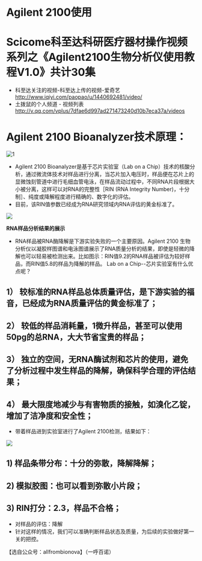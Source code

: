 # Agilent 2100使用
# Scicome科至达科研医疗器材操作视频系列之《Agilent2100生物分析仪使用教程V1.0》共计30集
- 科至达关注的视频-科至达上传的视频-爱奇艺
http://www.iqiyi.com/paopao/u/1440692481/video/
- 土拨鼠的个人频道 - 视频列表
http://v.qq.com/vplus/7dfae6d997ad271473240d10b7eca37a/videos
# Agilent 2100 Bioanalyzer技术原理：

![1](http://mmbiz.qpic.cn/mmbiz_png/d4n6H8VhWUOQysEUBhic3eMs0pHHMYrjTv9TibN6rib5k5ibE9YmAcFa6uFlNiarnjLo4rHr9aQvtjgBnznHvPrJ3zg/640?wx_fmt=png&wxfrom=5&wx_lazy=1)

- Agilent 2100 Bioanalyzer是基于芯片实验室（Lab on a Chip）技术的核酸分析，通过微流体技术对样品进行分离，当芯片加入电压时，样品便在芯片上的显微蚀刻管道中进行毛细血管电泳，在样品流动过程中，不同RNA片段根据大小被分离，这样可以对RNA的完整性［RIN (RNA Integrity Number)，十分制］、纯度或降解程度进行精确的、数字化的评估。
- 目前，该RIN值参数已经成为RNA研究领域内RNA评估的黄金标准了。

![](http://mmbiz.qpic.cn/mmbiz_png/d4n6H8VhWUOQysEUBhic3eMs0pHHMYrjTTsibuHnmicJOOVQicEDtnicq7ticjOxEe3ic3KLXISu6PtU60iciciam7pX5tXA/640?wx_fmt=png&wxfrom=5&wx_lazy=1)

**RNA样品分析结果的展示**
- RNA样品被RNA酶降解是下游实验失败的一个主要原因。Agilent 2100 生物分析仪以凝胶样图谱和电泳图谱展示了RNA质量分析的结果，即使是轻微的降解也可以轻易被检测出来。比如图示：RIN值9.2的RNA样品被评估为较好样品，而RIN值5.8的样品为降解的样品。
 Lab on a Chip--芯片实验室有什么优点呢？

## 1）  较标准的RNA样品总体质量评估，是下游实验的福音，已经成为RNA质量评估的黄金标准了；

## 2）  较低的样品消耗量，1微升样品，甚至可以使用50pg的总RNA，大大节省宝贵的样品；

## 3）  独立的空间，无RNA酶试剂和芯片的使用，避免了分析过程中发生样品的降解，确保科学合理的评估结果；

## 4）  最大限度地减少与有害物质的接触，如溴化乙锭，增加了洁净度和安全性；
- 带着样品进到实验室进行了Agilent 2100检测，结果如下：

![](http://mmbiz.qpic.cn/mmbiz_png/d4n6H8VhWUOQysEUBhic3eMs0pHHMYrjTH13Nn4R0RWz8y7L5UVgIZyyfIoOHLdd1SPia4KpsuzpLXsW39dGibdRw/640?wx_fmt=png&wxfrom=5&wx_lazy=1)

## 1) 样品条带分布：十分的弥散，降解降解；
## 2) 模拟胶图：也可以看到弥散小片段；
## 3) RIN打分：2.3，样品不合格；
- 对样品的评估：降解
- 针对这样的情况，我们可以准确判断样品状态及质量，为后续的实验做好第一关的把控。

【选自公众号：allfrombionova】（一呼百诺）
